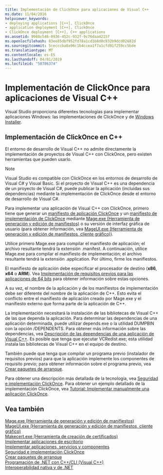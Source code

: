 ```yaml
---
title: Implementación de ClickOnce para aplicaciones de Visual C++
ms.date: 11/04/2016
helpviewer_keywords:
- deploying applications [C++], ClickOnce
- application deployment [C++], ClickOnce
- ClickOnce deployment [C++], C++ applications
ms.assetid: 9988c546-0936-452c-932f-9c76daa42157
ms.openlocfilehash: 83ee85dbf952fd78a1cd1b8d0c932b9dcd02682d
ms.sourcegitcommit: 5cecccba0a96c1b4ccea1f7a1cfd91f259cc5bde
ms.translationtype: MT
ms.contentlocale: es-ES
ms.lasthandoff: 04/01/2019
ms.locfileid: "58786374"
---
```

# <a name="clickonce-deployment-for-visual-c-applications"></a>Implementación de ClickOnce para aplicaciones de Visual C++

Visual Studio proporciona diferentes tecnologías para implementar aplicaciones Windows: las implementaciones de ClickOnce y de [Windows Installer](/windows/desktop/Msi/windows-installer-portal).

## <a name="clickonce-deployment-in-c"></a>Implementación de ClickOnce en C++

El entorno de desarrollo de Visual C++ no admite directamente la implementación de proyectos de Visual C++ con ClickOnce, pero existen herramientas que pueden usarlo.

> [!NOTE]
>  Visual Studio es compatible con ClickOnce en los entornos de desarrollo de Visual C# y Visual Basic. Si el proyecto de Visual C++ es una dependencia de un proyecto de Visual C#, puede publicar la aplicación (incluidas sus dependencias) mediante la implementación de ClickOnce desde el entorno de desarrollo de Visual C#.

Para implementar una aplicación de Visual C++ con ClickOnce, primero tiene que generar un [manifiesto de aplicación ClickOnce](/visualstudio/deployment/clickonce-application-manifest) y un [manifiesto de implementación de ClickOnce](/visualstudio/deployment/clickonce-deployment-manifest) mediante [Mage.exe (Herramienta de generación y edición de manifiestos)](/dotnet/framework/tools/mage-exe-manifest-generation-and-editing-tool) o su versión de interfaz gráfica de usuario (para obtener información, vea [MageUI.exe (Herramienta de generación y edición de manifiestos, cliente gráfico)](/dotnet/framework/tools/mageui-exe-manifest-generation-and-editing-tool-graphical-client)).

Utilice primero Mage.exe para compilar el manifiesto de aplicación; el archivo resultante tendrá la extensión .manifest. A continuación, utilice Mage.exe para compilar el manifiesto de implementación; el archivo resultante tendrá la extensión .application. Por último, firme los manifiestos.

El manifiesto de aplicación debe especificar el procesador de destino (**x86**, **x64** o **ARM**). Vea [Implementación de requisitos previos para las aplicaciones de 64 bits](/visualstudio/deployment/deploying-prerequisites-for-64-bit-applications) para obtener información sobre estas opciones.

A su vez, el nombre de la aplicación y de los manifiestos de implementación debe ser diferente del nombre de la aplicación de C++. Esto evita el conflicto entre el manifiesto de aplicación creado por Mage.exe y el manifiesto externo que forma parte de la aplicación de C++.

La implementación necesitará la instalación de las bibliotecas de Visual C++ de las que dependa la aplicación. Para determinar las dependencias de una aplicación determinada, puede utilizar depends.exe o la utilidad DUMPBIN con la opción /DEPENDENTS. Para obtener más información sobre las dependencias, vea [Descripción de las dependencias de una aplicación de Visual C++](understanding-the-dependencies-of-a-visual-cpp-application.md). Es posible que tenga que ejecutar VCRedist.exe; esta utilidad instala las bibliotecas de Visual C++ en el equipo de destino.

También puede que tenga que compilar un programa previo (instalador de requisitos previos) para que la aplicación implemente los componentes de requisito previo; para obtener información sobre el programa previo, vea [Crear paquetes de arranque](/visualstudio/deployment/creating-bootstrapper-packages).

Para obtener una descripción más detallada de la tecnología, vea [Seguridad e implementación ClickOnce](/visualstudio/deployment/clickonce-security-and-deployment). Para obtener un ejemplo detallado de la implementación ClickOnce, vea [Tutorial: Implementar manualmente una aplicación ClickOnce](/visualstudio/deployment/walkthrough-manually-deploying-a-clickonce-application).

## <a name="see-also"></a>Vea también

[Mage.exe (Herramienta de generación y edición de manifiestos)](/dotnet/framework/tools/mage-exe-manifest-generation-and-editing-tool)<br>
[MageUI.exe (Herramienta de generación y edición de manifiestos, cliente gráfico)](/dotnet/framework/tools/mageui-exe-manifest-generation-and-editing-tool-graphical-client)<br>
[Makecert.exe (Herramienta de creación de certificados)](https://msdn.microsoft.com/library/windows/desktop/aa386968)<br>
[Implementar aplicaciones de escritorio](deploying-native-desktop-applications-visual-cpp.md)<br>
[Implementar aplicaciones, servicios y componentes](/visualstudio/deployment/deploying-applications-services-and-components)<br>
[Seguridad e implementación ClickOnce](/visualstudio/deployment/clickonce-security-and-deployment)<br>
[Crear paquetes de arranque](/visualstudio/deployment/creating-bootstrapper-packages)<br>
[Programación de .NET con C++/CLI (Visual C++)](../dotnet/dotnet-programming-with-cpp-cli-visual-cpp.md)<br>
[Interoperabilidad nativa y de .NET](../dotnet/native-and-dotnet-interoperability.md)
